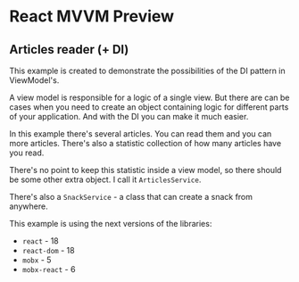 # React MVVM Preview

## Articles reader (+ DI)

This example is created to demonstrate the possibilities of the DI pattern in ViewModel's.

A view model is responsible for a logic of a single view. But there are can be cases when you need to
create an object containing logic for different parts of your application. And with the DI you can
make it much easier.

In this example there's several articles. You can read them and you can more articles. There's also
a statistic collection of how many articles have you read.

There's no point to keep this statistic inside a view model, so there should be some other extra
object. I call it `ArticlesService`.

There's also a `SnackService` - a class that can create a snack from anywhere.

This example is using the next versions of the libraries:

- `react` - 18
- `react-dom` - 18
- `mobx` - 5
- `mobx-react` - 6
